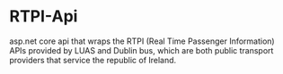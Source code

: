 # RTPI-Api
asp.net core api that wraps the RTPI (Real Time Passenger Information) APIs provided by LUAS and Dublin bus, which are both public transport providers that service the republic of Ireland. 
